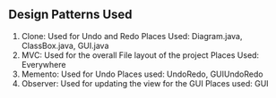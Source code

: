 ## Design Patterns Used 

1) Clone: Used for Undo and Redo
      Places Used: Diagram.java, ClassBox.java, GUI.java
2) MVC: Used for the overall File layout of the project 
      Places Used: Everywhere
3) Memento: Used for Undo
      Places used: UndoRedo, GUIUndoRedo
4) Observer: Used for updating the view for the GUI
      Places used: GUI
